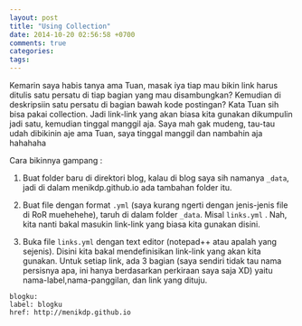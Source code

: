 ```yaml
---
layout: post
title: "Using Collection"
date: 2014-10-20 02:56:58 +0700
comments: true
categories: 
tags: 
---
```

Kemarin saya habis tanya ama Tuan, masak iya tiap mau bikin link harus ditulis satu persatu di tiap bagian yang mau disambungkan? Kemudian di deskripsiin satu persatu di bagian bawah kode postingan? Kata Tuan sih bisa pakai collection. Jadi link-link yang akan biasa kita gunakan dikumpulin jadi satu, kemudian tinggal manggil aja. Saya mah gak mudeng, tau-tau udah dibikinin aje ama Tuan, saya tinggal manggil dan nambahin aja hahahaha

Cara bikinnya gampang :

1. Buat folder baru di direktori blog, kalau di blog saya sih namanya `_data`, jadi di dalam menikdp.github.io ada tambahan folder itu.

2. Buat file dengan format `.yml` (saya kurang ngerti dengan jenis-jenis file di RoR muehehehe), taruh di dalam folder `_data`. Misal `links.yml` . Nah, kita nanti bakal masukin link-link yang biasa kita gunakan disini.

3. Buka file `links.yml` dengan text editor (notepad++ atau apalah yang sejenis). Disini kita bakal mendefinisikan link-link yang akan kita gunakan. Untuk setiap link, ada 3 bagian (saya sendiri tidak tau nama persisnya apa, ini hanya berdasarkan perkiraan saya saja XD) yaitu nama-label,nama-panggilan, dan link yang dituju.

<div class="highlight"><pre><code class="language-ruby" data-lang="ruby"><span class="nb">blogku:<br>label: blogku<br>href: http://menikdp.github.io</span></code></pre></div>
